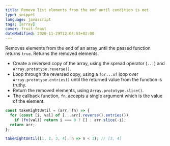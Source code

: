 ```yaml
---
title: Remove list elements from the end until condition is met
type: snippet
language: javascript
tags: [array]
cover: fruit-feast
dateModified: 2020-11-29T12:04:53+02:00
---
```


Removes elements from the end of an array until the passed function returns `true`.
Returns the removed elements.

- Create a reversed copy of the array, using the spread operator (`...`) and `Array.prototype.reverse()`.
- Loop through the reversed copy, using a `for...of` loop over `Array.prototype.entries()` until the returned value from the function is truthy.
- Return the removed elements, using `Array.prototype.slice()`.
- The callback function, `fn`, accepts a single argument which is the value of the element.

```js
const takeRightUntil = (arr, fn) => {
  for (const [i, val] of [...arr].reverse().entries())
    if (fn(val)) return i === 0 ? [] : arr.slice(-i);
  return arr;
};
```

```js
takeRightUntil([1, 2, 3, 4], n => n < 3); // [3, 4]
```
